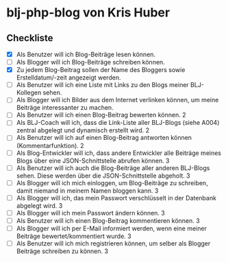 # blj-php-blog von Kris Huber

## Checkliste

- [x] Als Benutzer will ich Blog-Beiträge lesen können.
- [ ] Als Blogger will ich Blog-Beiträge schreiben können.
- [x] Zu jedem Blog-Beitrag sollen der Name des Bloggers sowie Erstelldatum/-zeit angezeigt werden.
- [ ] Als Benutzer will ich eine Liste mit Links zu den Blogs meiner BLJ-Kollegen sehen.
- [ ] Als Blogger will ich Bilder aus dem Internet verlinken können, um meine Beiträge interessanter zu machen.
- [ ] Als Benutzer will ich einen Blog-Beitrag bewerten können. 2
- [ ] Als BLJ-Coach will ich, dass die Link-Liste aller BLJ-Blogs (siehe A004) zentral abgelegt und dynamisch erstellt wird. 2
- [ ] Als Benutzer will ich auf einen Blog-Beitrag antworten können (Kommentarfunktion). 2
- [ ] Als Blog-Entwickler will ich, dass andere Entwickler alle Beiträge meines Blogs über eine JSON-Schnittstelle abrufen können. 3
- [ ] Als Benutzer will ich auch die Blog-Beiträge aller anderen BLJ-Blogs sehen. Diese werden über die JSON-Schnittstelle abgeholt. 3
- [ ] Als Blogger will ich mich einloggen, um Blog-Beiträge zu schreiben, damit niemand in meinem Namen bloggen kann. 3
- [ ] Als Blogger will ich, das mein Passwort verschlüsselt in der Datenbank abgelegt wird. 3
- [ ] Als Blogger will ich mein Passwort ändern können. 3
- [ ] Als Benutzer will ich einen Blog-Beitrag kommentieren können. 3
- [ ] Als Blogger will ich per E-Mail informiert werden, wenn eine meiner Beiträge bewertet/kommentiert wurde. 3
- [ ] Als Benutzer will ich mich registrieren können, um selber als Blogger Beiträge schreiben zu können. 3
